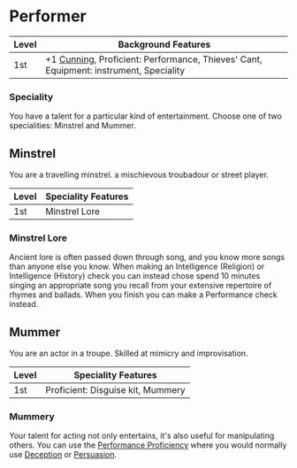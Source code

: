 # Performer

| Level             | Background Features    |
| ----------------- | - |
| 1st               | +1 [Cunning](pages/characters/attributes.md?id=cunning), Proficient: Performance, Thieves' Cant, Equipment: instrument, Speciality |

### Speciality

You have a talent for a particular kind of entertainment. Choose one of two specialities: Minstrel and Mummer.

## Minstrel

You are a travelling minstrel. a mischievous troubadour or street player.

| Level             | Speciality Features    |
| ----------------- | - |
| 1st               | Minstrel Lore |

### Minstrel Lore

Ancient lore is often passed down through song, and you know more songs than anyone else you know. When making an Intelligence (Religion) or Intelligence (History) check you can instead chose spend 10 minutes singing an appropriate song you recall from your extensive repertoire of rhymes and ballads. When you finish you can make a Performance check instead.

## Mummer

You are an actor in a troupe. Skilled at mimicry and improvisation.

| Level             | Speciality Features    |
| ----------------- | - |
| 1st               | Proficient: Disguise kit, Mummery |

### Mummery

Your talent for acting not only entertains, it's also useful for manipulating others. You can use the [Performance Proficiency]() where you would normally use [Deception]() or [Persuasion]().
